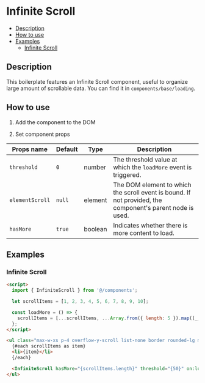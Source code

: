 # Infinite Scroll

- [Description](#description)
- [How to use](#how-to-use)
- [Examples](#examples)
  - [Infinite Scroll](#infinite-scroll)

## Description

This boilerplate features an Infinite Scroll component, useful to organize large amount of scrollable data. You can find it in `components/base/loading`.

## How to use

1. Add the component to the DOM

2. Set component props

| Props name      | Default | Type    | Description                                                                                               |
| --------------- | ------- | ------- | --------------------------------------------------------------------------------------------------------- |
| `threshold`     | `0`     | number  | The threshold value at which the `loadMore` event is triggered.                                           |
| `elementScroll` | `null`  | element | The DOM element to which the scroll event is bound. If not provided, the component's parent node is used. |
| `hasMore`       | `true`  | boolean | Indicates whether there is more content to load.                                                          |

## Examples

### Infinite Scroll

```html
<script>
  import { InfiniteScroll } from '@/components';

  let scrollItems = [1, 2, 3, 4, 5, 6, 7, 8, 9, 10];

  const loadMore = () => {
    scrollItems = [...scrollItems, ...Array.from({ length: 5 }).map((_, i) => scrollItems.length + i + 1)];
  };
</script>

<ul class="max-w-xs p-4 overflow-y-scroll list-none border rounded-lg max-h-36">
  {#each scrollItems as item}
  <li>{item}</li>
  {/each}

  <InfiniteScroll hasMore="{scrollItems.length}" threshold="{50}" on:loadMore="{loadMore}" />
</ul>
```
